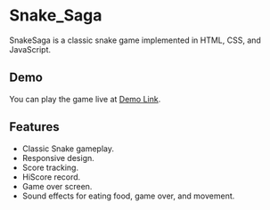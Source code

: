 # Snake_Saga
SnakeSaga is a classic snake game implemented in HTML, CSS, and JavaScript.

## Demo
You can play the game live at [Demo Link](https://snakegamebyshivanjali.netlify.app).

## Features

- Classic Snake gameplay.
- Responsive design.
- Score tracking.
- HiScore record.
- Game over screen.
- Sound effects for eating food, game over, and movement.
